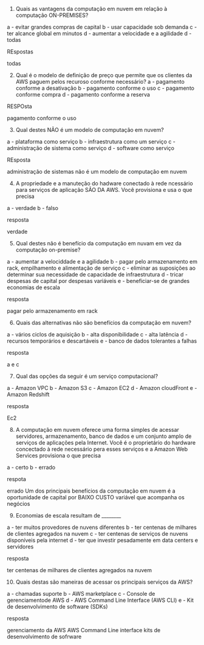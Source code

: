 1. Quais as vantagens da computação em nuvem em relaçâo à computação ON-PREMISES?

a - evitar grandes compras de capital
b - usar capacidade sob demanda
c - ter alcance global em minutos
d - aumentar a velocidade e a agilidade
d - todas

REspostas

todas

2. Qual é o modelo de definição de preço que permite que os clientes da AWS paguem pelos recuroso conforme necessário?
 a - pagamento conforme a desativação
 b - pagamento conforme o uso
 c - pagamento conforme compra
 d - pagamento conforme a reserva

 RESPOsta

 pagamento conforme o uso

 3. Qual destes NÃO  é um modelo de computação em nuvem?

 a - plataforma como serviço
 b - infraestrutura como um serviço
 c - administração de sistema como serviço
 d - software como serviço

 REsposta

 administração de sistemas não é um modelo de computação em nuvem

 4. A propriedade e a manuteção do hadware conectado à rede ncessário para serviços de aplicação SÃO DA AWS. Você provisiona e usa o que precisa

 a - verdade
 b - falso

 resposta

 verdade

 5. Qual destes não é benefício da computação em nuvam em vez da computação on-premise?

 a - aumentar a velociddade e a agilidade
 b - pagar pelo armazenamento em rack, empilhamento e alimentação de serviço
 c - eliminar as suposições ao determinar sua necessidade de capacidade de infraestrutura
 d - tricar despesas de capital por despesas variáveis
 e - beneficiar-se de grandes economias de escala
 
 resposta

 pagar pelo armazenamento em rack

 6. Quais das alternativas não são benefícios da computação em nuvem?

 a - vários ciclos de aquisição
 b - alta disponibilidade
 c - alta latência
 d - recursos temporários e descartáveis
 e - banco de dados tolerantes a falhas

 resposta

 a e c

 7. Qual das opções da seguir é um serviço computacional?

 a - Amazon VPC
 b - Amazon S3
 c - Amazon EC2
 d - Amazon cloudFront
 e - Amazon Redshift

 resposta 

 Ec2

 8. A computação em nuvem oferece uma forma simples de acessar servidores, armazenamento, banco de dados e um conjunto amplo de serviços de aplicações pela Internet. Você é o proprietário do hardware concectado à rede necessário pera esses serviços e a Amazon Web Services provisiona o que precisa

 a - certo
 b - errado

 respota

errado
Um dos principais benefícios da computação em nuvem é a oportunidade de capital por BAIXO CUSTO variável que acompanha os negócios

9. Economias de escala resultam de ________

a - ter muitos provedores de nuvens diferentes
b - ter centenas de milhares de clientes agregados na nuvem
c - ter centenas de serviços de nuvens disponíveis pela internet
d - ter que investir pesadamente em data centers e servidores

resposta

ter centenas de milhares de clientes agregados na nuvem

10. Quais destas são maneiras de acessar os principais serviços da AWS?

a - chamadas suporte
b - AWS marketplace
c - Console de gerenciamentode AWS
d - AWS Command Line Interface (AWS CLI)
e - Kit de desenvolvimento de software (SDKs)

resposta

gerenciamento da AWS
AWS Command Line interface
kits de desenvolvimento de sofrware

